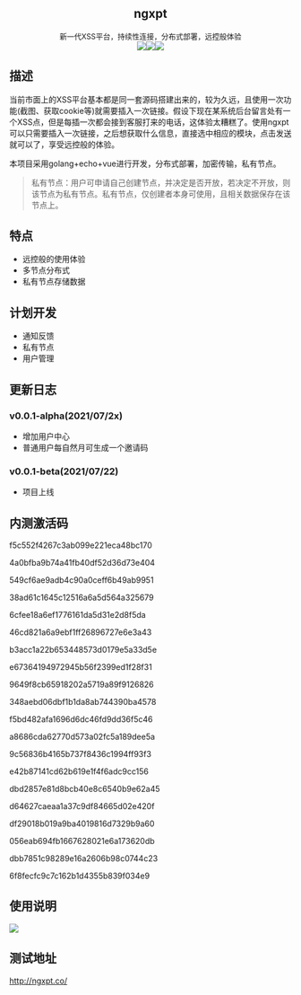 <center><h2>ngxpt</h2></center>

<center><font size=2>新一代XSS平台，持续性连接，分布式部署，远控般体验</font></center>

<center><div style="float"><img src="https://img.shields.io/github/stars/Zer0ne-Sec/ngxpt?style=social"><img src="https://img.shields.io/github/forks/Zer0ne-Sec/ngxpt?style=social"><img src="https://img.shields.io/github/sponsors/Zer0ne-Sec"></div></center>

## 描述

当前市面上的XSS平台基本都是同一套源码搭建出来的，较为久远，且使用一次功能(截图、获取cookie等)就需要插入一次链接。假设下现在某系统后台留言处有一个XSS点，但是每插一次都会接到客服打来的电话，这体验太糟糕了。使用ngxpt可以只需要插入一次链接，之后想获取什么信息，直接选中相应的模块，点击发送就可以了，享受远控般的体验。

本项目采用golang+echo+vue进行开发，分布式部署，加密传输，私有节点。

> 私有节点：用户可申请自己创建节点，并决定是否开放，若决定不开放，则该节点为私有节点。私有节点，仅创建者本身可使用，且相关数据保存在该节点上。

## 特点

- 远控般的使用体验
- 多节点分布式
- 私有节点存储数据

## 计划开发

- 通知反馈
- 私有节点
- 用户管理



## 更新日志
### v0.0.1-alpha(2021/07/2x)
- 增加用户中心
- 普通用户每自然月可生成一个邀请码

### v0.0.1-beta(2021/07/22)

- 项目上线



## 内测激活码

f5c552f4267c3ab099e221eca48bc170

4a0bfba9b74a41fb40df52d36d73e404

549cf6ae9adb4c90a0ceff6b49ab9951

38ad61c1645c12516a6a5d564a325679

6cfee18a6ef1776161da5d31e2d8f5da

46cd821a6a9ebf1ff26896727e6e3a43

b3acc1a22b653448573d0179e5a33d5e

e67364194972945b56f2399ed1f28f31

9649f8cb65918202a5719a89f9126826

348aebd06dbf1b1da8ab744390ba4578

f5bd482afa1696d6dc46fd9dd36f5c46

a8686cda62770d573a02fc5a189dee5a

9c56836b4165b737f8436c1994ff93f3

e42b87141cd62b619e1f4f6adc9cc156

dbd2857e81d8bcb40e8c6540b9e62a45

d64627caeaa1a37c9df84665d02e420f

df29018b019a9ba4019816d7329b9a60

056eab694fb1667628021e6a173620db

dbb7851c98289e16a2606b98c0744c23

6f8fecfc9c7c162b1d4355b839f034e9

## 使用说明
![](https://github.com/Zer0ne-Sec/ngxpt/blob/master/demo.gif)

## 测试地址
http://ngxpt.co/
